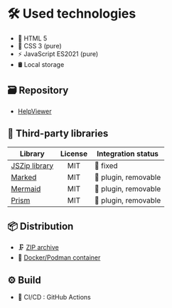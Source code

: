 # 🛠️ Used technologies

- 📄 HTML 5
- 🎨 CSS 3 (pure)
- ⚡ JavaScript ES2021 (pure)
- 🛢️ Local storage

## 🗃️ Repository

- [HelpViewer][HVRepo]

## 🧩 Third-party libraries

| Library | License | Integration status |
| --- | :---: | --- |
| [JSZip library][JSZIP] | MIT | 🔗 fixed |
| [Marked][Marked] | MIT | 🧩 plugin, removable |
| [Mermaid][Mermaid] | MIT | 🧩 plugin, removable |
| [Prism][Prism] | MIT | 🧩 plugin, removable |

## 📦 Distribution

- 🗜️ [ZIP archive][DZIP]
- 🐳 [Docker/Podman container][DCONT]

## ⚙️ Build

- 🤖 CI/CD : GitHub Actions

[JSZIP]: http://jszip.org/ "JSZip - ZIP files handling"
[Marked]: https://marked.js.org/ "Marked - render Markdown to HTML output"
[Mermaid]: https://mermaid.js.org/ "Mermaid - render graphs from special text definitions"
[Prism]: https://prismjs.com/ "Prism - code listing highlighting"
[HVRepo]: https://github.com/HelpViewer/HelpViewer "HelpViewer"
[DZIP]: https://github.com/HelpViewer/HelpViewer/releases "ZIP"
[DCONT]: https://github.com/HelpViewer/HelpViewer/pkgs/container/helpviewer "Container"
